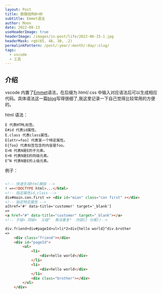 ```yaml
---
layout: Post
title: 数据结构B+树
subtitle: Emmet语法
author: Moon
date: 2022-08-13
useHeaderImage: true
headerImage: /images/in-post/life/2022-06-15-1.jpg
headerMask: rgb(65, 48, 30, .2)
permalinkPattern: /post/:year/:month/:day/:slug/
tags:
  - vscode
  - 工具
---
```


## 介绍

vscode 内置了[Emmet](https://docs.emmet.io/)语法，在后缀为.html/.css 中输入对应语法后可以生成相应代码。具体语法这一篇[blog](https://www.jianshu.com/p/922943e9c338)写得很细了,我这里记录一下自己觉得比较常用的方便的。

html 语法：

```
E 代表HTML标签。
E#id 代表id属性。
E.class 代表class属性。
E[attr=foo] 代表某一个特定属性。
E{foo} 代表标签包含的内容是foo。
E>N 代表N是E的子元素。
E+N 代表N是E的同级元素。
E^N 代表N是E的上级元素。

```

例子：

```html

<!-- 快速生成html模版 -->
! =><!DOCTYPE html>...</html>
<!-- 指定属性id,class -->
div#main.con.first => <div id="mian" class="con first" ></div>
<!-- 指定特定属性 -->
a[href='#' data-title='customer' target='_blank']
=>
<a href="#" data-title="customer" target="_blank"></a>
<!-- 子级> 同级+  父级^  乘法重复*  内容{} 分离()-->

div.friend+div#pageId>ul>li*2>div{hello world}^div.brother
=>
    <div class="friend"></div>
    <div id="pageId">
        <ul>
            <li>
                <div>hello world</div>
            </li>
            <li>
                <div>hello world</div>
            </li>
            <div class="brother"></div>
        </ul>
    </div>
```
